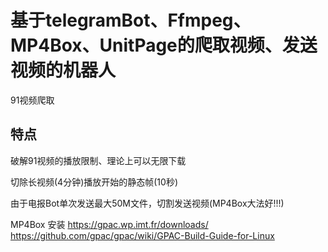 # 基于telegramBot、Ffmpeg、MP4Box、UnitPage的爬取视频、发送视频的机器人
91视频爬取


## 特点

破解91视频的播放限制、理论上可以无限下载

切除长视频(4分钟)播放开始的静态帧(10秒)

由于电报Bot单次发送最大50M文件，切割发送视频(MP4Box大法好!!!)



MP4Box 安装
https://gpac.wp.imt.fr/downloads/
https://github.com/gpac/gpac/wiki/GPAC-Build-Guide-for-Linux

